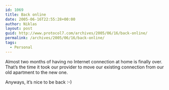```yaml
---
id: 1069
title: Back online
date: 2005-06-16T22:55:28+00:00
author: Niklas
layout: post
guid: http://www.protocol7.com/archives/2005/06/16/back-online/
permalink: /archives/2005/06/16/back-online/
tags:
  - Personal
---
```

<div class='microid-0b69850b85455aca3bbf4ecfce8e6734ffc9aa00'>
  <p>
    Almost two months of having no Internet connection at home is finally over. That&#8217;s the time it took our provider to move our existing connection from our old apartment to the new one.
  </p>
  
  <p>
    Anyways, it&#8217;s nice to be back :-)
  </p>
</div>
